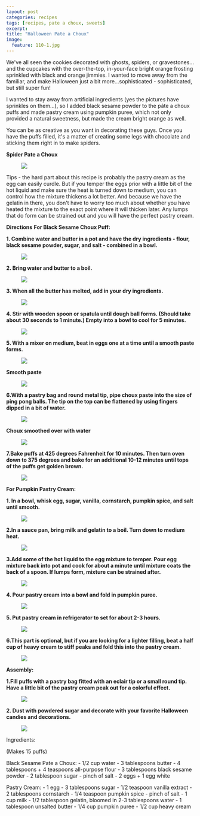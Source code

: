 ```yaml
---
layout: post
categories: recipes
tags: [recipes, pate a choux, sweets]
excerpt: 
title: "Halloween Pate a Choux"
image:
  feature: 110-1.jpg
---
```


We've all seen the cookies decorated with ghosts, spiders, or gravestones... and the cupcakes with the over-the-top, in-your-face bright orange frosting sprinkled with black and orange jimmies.  I wanted to move away from the familiar, and make Halloween just a bit more...sophisticated - sophisticated, but still super fun!

I wanted to stay away from artificial ingredients (yes the pictures have sprinkles on them...), so I added black sesame powder to the pâte a choux puffs and made pastry cream using pumpkin puree, which not only provided a natural sweetness, but made the cream bright orange as well.

You can be as creative as you want in decorating these guys.  Once you have the puffs filled, it's a matter of creating some legs with chocolate and sticking them right in to make spiders. 

__Spider Pate a Choux__
<figure> <img src='/images/110-19.jpg'> </figure>

Tips - the hard part about this recipe is probably the pastry cream as the egg can easily curdle.  But if you temper the eggs prior with a little bit of the hot liquid and make sure the heat is turned down to medium, you can control how the mixture thickens a lot better.  And because we have the gelatin in there, you don't have to worry too much about whether you have heated the mixture to the exact point where it will thicken later.  Any lumps that do form can be strained out and you will have the perfect pastry cream.

__Directions__
__For Black Sesame Choux Puff:__

__1. Combine water and butter in a pot and have the dry ingredients - flour, black sesame powder, sugar, and salt - combined in a bowl.__

<figure> <img src='/images/110-2.jpg'> </figure>

__2. Bring water and butter to a boil.__

<figure> <img src='/images/110-3.jpg'> </figure>

__3. When all the butter has melted, add in your dry ingredients.__

<figure> <img src='/images/110-4.jpg'> </figure>

__4. Stir with wooden spoon or spatula until dough ball forms.  (Should take about 30 seconds to 1 minute.)  Empty into a bowl to cool for 5 minutes.__

<figure> <img src='/images/110-5.jpg'> </figure>

__5. With a mixer on medium, beat in eggs one at a time until a smooth paste forms.__

<figure> <img src='/images/110-6.jpg'> </figure>

__Smooth paste__ 

<figure> <img src='/images/110-7.jpg'> </figure>

__6.With a pastry bag and round metal tip, pipe choux paste into the size of ping pong balls.  The tip on the top can be flattened by using fingers dipped in a bit of water.__

<figure> <img src='/images/110-8.jpg'> </figure>

__Choux smoothed over with water__

<figure> <img src='/images/110-9.jpg'> </figure>

__7.Bake puffs at 425 degrees Fahrenheit for 10 minutes.  Then turn oven down to 375 degrees and bake for an additional 10-12 minutes until tops of the puffs get golden brown.__

<figure> <img src='/images/110-10.jpg'> </figure>

__For Pumpkin Pastry Cream:__

__1. In a bowl, whisk egg, sugar, vanilla, cornstarch, pumpkin spice, and salt until smooth.__

<figure> <img src='/images/110-11.jpg'> </figure>

__2.In a sauce pan, bring milk and gelatin to a boil.  Turn down to medium heat.__

<figure> <img src='/images/110-12.jpg'> </figure>

__3.Add some of the hot liquid to the egg mixture to temper. Pour egg mixture back into pot and cook for about a minute until mixture coats the back of a spoon.  If lumps form, mixture can be strained after.__

<figure> <img src='/images/110-13.jpg'> </figure>

__4. Pour pastry cream into a bowl and fold in pumpkin puree.__

<figure> <img src='/images/110-14.jpg'> </figure>

__5. Put pastry cream in refrigerator to set for about 2-3 hours.__

<figure> <img src='/images/110-15.jpg'> </figure>

__6.This part is optional, but if you are looking for a lighter filling, beat a half cup of heavy cream to stiff peaks and fold this into the pastry cream.__ 

<figure> <img src='/images/110-16.jpg'> </figure>

__Assembly:__

__1.Fill puffs with a pastry bag fitted with an eclair tip or a small round tip.  Have a little bit of the pastry cream peak out for a colorful effect.__
<figure> <img src='/images/110-17.jpg'> </figure>

__2. Dust with powdered sugar and decorate with your favorite Halloween candies and decorations.__

<figure> <img src='/images/110-20.jpg'> </figure>


<section class='recipe'>
<p>Ingredients:</p>

<p>(Makes 15 puffs)</p>

<p>Black Sesame Pate a Choux:
- 	1/2 cup water
-	3 tablespoons butter
-	4 tablespoons + 4 teaspoons all-purpose flour
-	3 tablespoons black sesame powder
-	2 tablespoon sugar
-	pinch of salt
-	2 eggs + 1 egg white</p>

<p>Pastry Cream:
-	1 egg 
-	3 tablespoons sugar
-	1/2 teaspoon vanilla extract
-	2 tablespoons cornstarch
-	1/4 teaspoon pumpkin spice
-	pinch of salt
-	1 cup milk
-	1/2 tablespoon gelatin, bloomed in 2-3 tablespoons water
-	1 tablespoon unsalted butter
-	1/4 cup pumpkin puree
-	1/2 cup heavy cream </p></section>